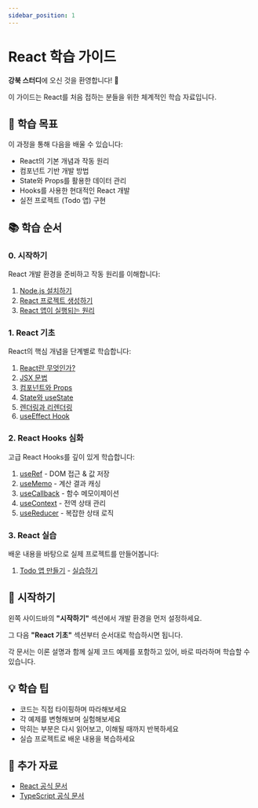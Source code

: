 ```yaml
---
sidebar_position: 1
---
```


# React 학습 가이드

**강북 스터디**에 오신 것을 환영합니다! 🎉

이 가이드는 React를 처음 접하는 분들을 위한 체계적인 학습 자료입니다.

## 🎯 학습 목표

이 과정을 통해 다음을 배울 수 있습니다:

- React의 기본 개념과 작동 원리
- 컴포넌트 기반 개발 방법
- State와 Props를 활용한 데이터 관리
- Hooks를 사용한 현대적인 React 개발
- 실전 프로젝트 (Todo 앱) 구현

## 📚 학습 순서

### 0. 시작하기

React 개발 환경을 준비하고 작동 원리를 이해합니다:

1. [Node.js 설치하기](/docs/getting-started/install-nodejs)
2. [React 프로젝트 생성하기](/docs/getting-started/create-project)
3. [React 앱이 실행되는 원리](/docs/getting-started/how-react-works)

### 1. React 기초

React의 핵심 개념을 단계별로 학습합니다:

1. [React란 무엇인가?](/docs/react-basics/what-is-react)
2. [JSX 문법](/docs/react-basics/jsx)
3. [컴포넌트와 Props](/docs/react-basics/components-props)
4. [State와 useState](/docs/react-basics/state-usestate)
5. [렌더링과 리렌더링](/docs/react-basics/rendering)
6. [useEffect Hook](/docs/react-basics/useeffect)

### 2. React Hooks 심화

고급 React Hooks를 깊이 있게 학습합니다:

1. [useRef](/docs/react-hooks/useref) - DOM 접근 & 값 저장
2. [useMemo](/docs/react-hooks/usememo) - 계산 결과 캐싱
3. [useCallback](/docs/react-hooks/usecallback) - 함수 메모이제이션
4. [useContext](/docs/react-hooks/usecontext) - 전역 상태 관리
5. [useReducer](/docs/react-hooks/usereducer) - 복잡한 상태 로직

### 3. React 실습

배운 내용을 바탕으로 실제 프로젝트를 만들어봅니다:

1. [Todo 앱 만들기](/docs/react-practice/todo-app) - [실습하기](/todo)

## 🚀 시작하기

왼쪽 사이드바의 **"시작하기"** 섹션에서 개발 환경을 먼저 설정하세요.

그 다음 **"React 기초"** 섹션부터 순서대로 학습하시면 됩니다.

각 문서는 이론 설명과 함께 실제 코드 예제를 포함하고 있어,
바로 따라하며 학습할 수 있습니다.

## 💡 학습 팁

- 코드는 직접 타이핑하며 따라해보세요
- 각 예제를 변형해보며 실험해보세요
- 막히는 부분은 다시 읽어보고, 이해될 때까지 반복하세요
- 실습 프로젝트로 배운 내용을 복습하세요

## 📖 추가 자료

- [React 공식 문서](https://react.dev)
- [TypeScript 공식 문서](https://www.typescriptlang.org)
